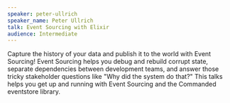 ```yaml
---
speaker: peter-ullrich
speaker_name: Peter Ullrich
talk: Event Sourcing with Elixir
audience: Intermediate
---
```

<p>Capture the history of your data and publish it to the world with Event Sourcing! Event Sourcing helps you debug and rebuild corrupt state, separate dependencies between development teams, and answer those tricky stakeholder questions like "Why did the system do that?" This talks helps you get up and running with Event Sourcing and the Commanded eventstore library.</p>
